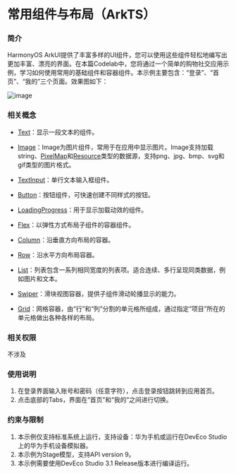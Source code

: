 # 常用组件与布局（ArkTS）

### 简介

HarmonyOS ArkUI提供了丰富多样的UI组件，您可以使用这些组件轻松地编写出更加丰富、漂亮的界面。在本篇Codelab中，您将通过一个简单的购物社交应用示例，学习如何使用常用的基础组件和容器组件。本示例主要包含：“登录”、“首页”、“我的”三个页面。效果图如下：

![image](screenshots/device/demo.gif)

### 相关概念

- [Text](https://developer.harmonyos.com/cn/docs/documentation/doc-references-V3/ts-basic-components-text-0000001477981201-V3?catalogVersion=V3&ha_linker=eyJ0cyI6MTY5Mjg0NTAyNDQ4NSwiaWQiOiJhMDEwYWRjNDg3N2ZhMWYwMzc0ZTYzNTdlMjk3ZDkzZCJ9)：显示一段文本的组件。

- [Image](https://developer.harmonyos.com/cn/docs/documentation/doc-references-V3/ts-basic-components-image-0000001428061728-V3?catalogVersion=V3)：Image为图片组件，常用于在应用中显示图片。Image支持加载string、[PixelMap](https://developer.harmonyos.com/cn/docs/documentation/doc-references-V3/js-apis-image-0000001477981401-V3#ZH-CN_TOPIC_0000001523648994__pixelmap7)和[Resource](https://developer.harmonyos.com/cn/docs/documentation/doc-references-V3/ts-types-0000001477981241-V3#ZH-CN_TOPIC_0000001573928889__resource)类型的数据源，支持png、jpg、bmp、svg和gif类型的图片格式。

- [TextInput](https://developer.harmonyos.com/cn/docs/documentation/doc-references-V3/ts-basic-components-textinput-0000001427584864-V3?catalogVersion=V3)：单行文本输入框组件。

- [Button](https://developer.harmonyos.com/cn/docs/documentation/doc-references-V3/ts-basic-components-button-0000001427584848-V3?catalogVersion=V3)：按钮组件，可快速创建不同样式的按钮。

- [LoadingProgress](https://developer.harmonyos.com/cn/docs/documentation/doc-references-V3/ts-basic-components-loadingprogress-0000001427744812-V3?catalogVersion=V3)：用于显示加载动效的组件。

- [Flex](https://developer.harmonyos.com/cn/docs/documentation/doc-references-V3/ts-container-flex-0000001427902472-V3?catalogVersion=V3)：以弹性方式布局子组件的容器组件。

- [Column](https://developer.harmonyos.com/cn/docs/documentation/doc-references-V3/ts-container-column-0000001478341157-V3?catalogVersion=V3)：沿垂直方向布局的容器。

- [Row](https://developer.harmonyos.com/cn/docs/documentation/doc-references-V3/ts-container-row-0000001478061717-V3?catalogVersion=V3)：沿水平方向布局容器。

- [List](https://developer.harmonyos.com/cn/docs/documentation/doc-references-V3/ts-container-list-0000001477981213-V3?catalogVersion=V3)：列表包含一系列相同宽度的列表项。适合连续、多行呈现同类数据，例如图片和文本。

- [Swiper](https://developer.harmonyos.com/cn/docs/documentation/doc-references-V3/ts-container-swiper-0000001427744844-V3?catalogVersion=V3)：滑块视图容器，提供子组件滑动轮播显示的能力。

- [Grid](https://developer.harmonyos.com/cn/docs/documentation/doc-references-V3/ts-container-grid-0000001478341161-V3?catalogVersion=V3)：网格容器，由“行”和“列”分割的单元格所组成，通过指定“项目”所在的单元格做出各种各样的布局。

### 相关权限

不涉及

### 使用说明

1. 在登录界面输入账号和密码（任意字符），点击登录按钮跳转到应用首页。
2. 点击底部的Tabs，界面在“首页”和“我的”之间进行切换。

### 约束与限制

1. 本示例仅支持标准系统上运行，支持设备：华为手机或运行在DevEco Studio上的华为手机设备模拟器。
2. 本示例为Stage模型，支持API version 9。
3. 本示例需要使用DevEco Studio 3.1 Release版本进行编译运行。